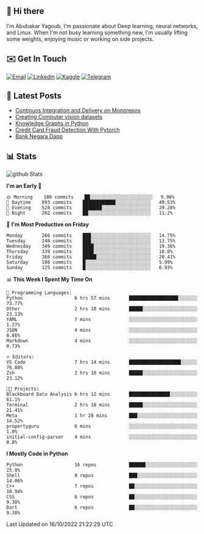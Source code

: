 ## 👋 Hi there

I'm Abubakar Yagoub, I'm passionate about Deep learning, neural networks, and
Linux. When I'm not busy learning something new, I'm usually lifting some
weights, enjoying music or working on side projects.

## ✉️ Get In Touch

[![Email](https://img.shields.io/badge/Email-f1f1f1?style=for-the-badge&logo=gmail&logoColor=0f111a)](mailto:git@blacksuan19.dev)
[![LinkedIn](https://img.shields.io/badge/LinkedIn-0077B5?style=for-the-badge&logo=linkedin&logoColor=white)](https://www.linkedin.com/in/blacksuan19/)
[![Kaggle](https://img.shields.io/badge/Kaggle-5acfff?style=for-the-badge&logo=kaggle&logoColor=white)](http://kaggle.com/abubakaryagob/)
[![Telegram](https://img.shields.io/badge/Telegram-2CA5E0?style=for-the-badge&logo=telegram&logoColor=white)](https://t.me/blacksuan19)

## 📩 Latest Posts

<!-- BLOG-POST-LIST:START -->
- [Continuos Integration and Delivery on Monorepos](https://www.blacksuan19.dev/blog/github-actions-monorepos/)
- [Creating Computer vision datasets](https://www.blacksuan19.dev/blog/creating-datasets/)
- [Knowledge Graphs in Python](https://www.blacksuan19.dev/projects/Knowledge_Graphs/)
- [Credit Card Fraud Detection With Pytorch](https://www.blacksuan19.dev/projects/credit-card-fraud-detection-with-pytorch/)
- [Bank Negara Dapp](https://www.blacksuan19.dev/projects/bank-negara/)
<!-- BLOG-POST-LIST:END -->

## 📊 Stats

![github Stats](https://github-readme-stats.vercel.app/api?username=blacksuan19&theme=github_dark&show_icons=true&count_private=true&custom_title=Github%20Stats&hide_border=true)

<!--START_SECTION:waka-->
**I'm an Early 🐤** 

```text
🌞 Morning    180 commits    ██░░░░░░░░░░░░░░░░░░░░░░░   9.98% 
🌆 Daytime    893 commits    ████████████░░░░░░░░░░░░░   49.53% 
🌃 Evening    528 commits    ███████░░░░░░░░░░░░░░░░░░   29.28% 
🌙 Night      202 commits    ██░░░░░░░░░░░░░░░░░░░░░░░   11.2%

```
📅 **I'm Most Productive on Friday** 

```text
Monday       266 commits    ███░░░░░░░░░░░░░░░░░░░░░░   14.75% 
Tuesday      248 commits    ███░░░░░░░░░░░░░░░░░░░░░░   13.75% 
Wednesday    349 commits    ████░░░░░░░░░░░░░░░░░░░░░   19.36% 
Thursday     339 commits    ████░░░░░░░░░░░░░░░░░░░░░   18.8% 
Friday       368 commits    █████░░░░░░░░░░░░░░░░░░░░   20.41% 
Saturday     108 commits    █░░░░░░░░░░░░░░░░░░░░░░░░   5.99% 
Sunday       125 commits    █░░░░░░░░░░░░░░░░░░░░░░░░   6.93%

```


📊 **This Week I Spent My Time On** 

```text
💬 Programming Languages: 
Python                   6 hrs 57 mins       ██████████████████░░░░░░░   73.77% 
Other                    2 hrs 10 mins       █████░░░░░░░░░░░░░░░░░░░░   23.13% 
YAML                     7 mins              ░░░░░░░░░░░░░░░░░░░░░░░░░   1.27% 
JSON                     4 mins              ░░░░░░░░░░░░░░░░░░░░░░░░░   0.86% 
Markdown                 4 mins              ░░░░░░░░░░░░░░░░░░░░░░░░░   0.73%

🔥 Editors: 
VS Code                  7 hrs 14 mins       ███████████████████░░░░░░   76.88% 
Zsh                      2 hrs 10 mins       █████░░░░░░░░░░░░░░░░░░░░   23.12%

🐱‍💻 Projects: 
Blackboard Data Analysis 6 hrs 12 mins       ███████████████░░░░░░░░░░   61.1% 
Terminal                 2 hrs 10 mins       █████░░░░░░░░░░░░░░░░░░░░   21.41% 
Meta                     1 hr 28 mins        ███░░░░░░░░░░░░░░░░░░░░░░   14.52% 
propertyguru             6 mins              ░░░░░░░░░░░░░░░░░░░░░░░░░   1.0% 
initial-config-parser    4 mins              ░░░░░░░░░░░░░░░░░░░░░░░░░   0.8%

```

**I Mostly Code in Python** 

```text
Python                   16 repos            ██████░░░░░░░░░░░░░░░░░░░   25.0% 
Shell                    9 repos             ███░░░░░░░░░░░░░░░░░░░░░░   14.06% 
C++                      7 repos             ██░░░░░░░░░░░░░░░░░░░░░░░   10.94% 
CSS                      6 repos             ██░░░░░░░░░░░░░░░░░░░░░░░   9.38% 
Dart                     6 repos             ██░░░░░░░░░░░░░░░░░░░░░░░   9.38%

```



 Last Updated on 16/10/2022 21:22:29 UTC
<!--END_SECTION:waka-->

